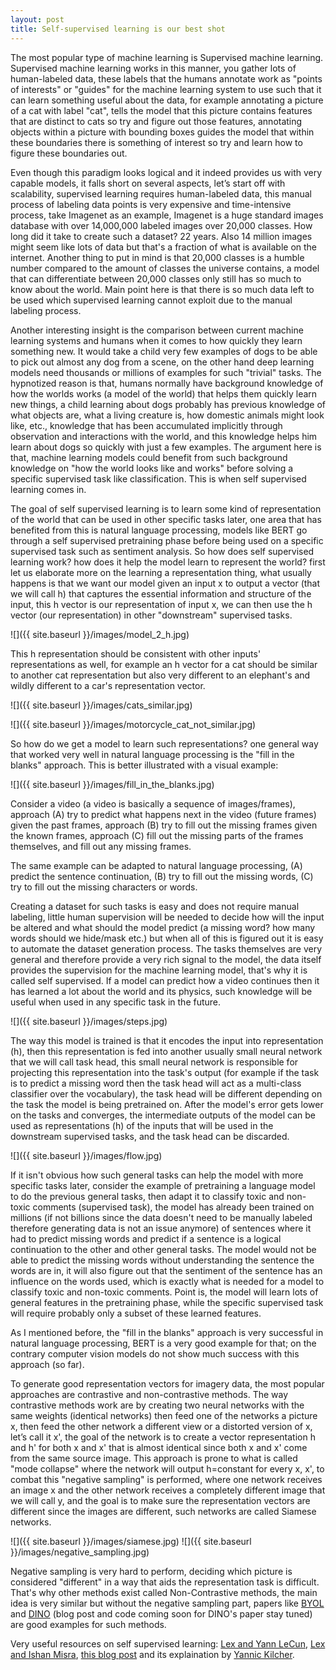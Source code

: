 ```yaml
---
layout: post
title: Self-supervised learning is our best shot
---
```

The most popular type of machine learning is Supervised machine learning. Supervised machine learning works in this manner, you gather lots of human-labeled data, these labels that the humans annotate work as "points of interests" or "guides" for the machine learning system to use such that it can learn something useful about the data, for example annotating a picture of a cat with label "cat", tells the model that this picture contains features that are distinct to cats so try and figure out those features, annotating objects within a picture with bounding boxes guides the model that within these boundaries there is something of interest so try and learn how to figure these boundaries out.

 Even though this paradigm looks logical and it indeed provides us with very capable models, it falls short on several aspects, let’s start off with scalability, supervised learning requires human-labeled data, this manual process of labeling data points is very expensive and time-intensive process, take Imagenet as an example, Imagenet is a huge standard images database with over 14,000,000 labeled images over 20,000 classes. How long did it take to create such a dataset? 22 years. Also 14 million images might seem like lots of data but that's a fraction of what is available on the internet. Another thing to put in mind is that 20,000 classes is a humble number compared to the amount of classes the universe contains, a model that can differentiate between 20,000 classes only still has so much to know about the world. Main point here is that there is so much data left to be used which supervised learning cannot exploit due to the manual labeling process.

Another interesting insight is the comparison between current machine learning systems and humans when it comes to how quickly they learn something new. It would take a child very few examples of dogs to be able to pick out almost any dog from a scene, on the other hand deep learning models need thousands or millions of examples for such "trivial" tasks. The hypnotized reason is that, humans normally have background knowledge of how the worlds works (a model of the world) that helps them quickly learn new things, a child learning about dogs probably has previous knowledge of what objects are, what a living creature is, how domestic animals might look like, etc., knowledge that has been accumulated implicitly through observation and interactions with the world, and this knowledge helps him learn about dogs so quickly with just a few examples. The argument here is that, machine learning models could benefit from such background knowledge on "how the world looks like and works" before solving a specific supervised task like classification. This is when self supervised learning comes in.

The goal of self supervised learning is to learn some kind of representation of the world that can be used in other specific tasks later, one area that has benefited from this is natural language processing, models like BERT go through a self supervised pretraining phase before being used on a specific supervised task such as sentiment analysis. So how does self supervised learning work? how does it help the model learn to represent the world? first let us elaborate more on the learning a representation thing, what usually happens is that we want our model given an input x to output a vector (that we will call h) that captures the essential information and structure of the input, this h vector is our representation of input x, we can then use the h vector (our representation) in other "downstream" supervised tasks.

![]({{ site.baseurl }}/images/model_2_h.jpg)

This h representation should be consistent with other inputs' representations as well, for example an h vector for a cat should be similar to another cat representation but also very different to an elephant's and wildly different to a car's representation vector.

![]({{ site.baseurl }}/images/cats_similar.jpg)

![]({{ site.baseurl }}/images/motorcycle_cat_not_similar.jpg)

So how do we get a model to learn such representations? one general way that worked very well in natural language processing is the "fill in the blanks" approach. This is better illustrated with a visual example:

![]({{ site.baseurl }}/images/fill_in_the_blanks.jpg)

Consider a video (a video is basically a sequence of images/frames), approach (A) try to predict what happens next in the video (future frames) given the past frames, approach (B) try to fill out the missing frames given the known frames, approach (C) fill out the missing parts of the frames themselves, and fill out any missing frames.

The same example can be adapted to natural language processing, (A) predict the sentence continuation, (B) try to fill out the missing words, (C) try to fill out the missing characters or words.

Creating a dataset for such tasks is easy and does not require manual labeling, little human supervision will be needed to decide how will the input be altered and what should the model predict (a missing word? how many words should we hide/mask etc.) but when all of this is figured out it is easy to automate the dataset generation process. The tasks themselves are very general and therefore provide a very rich signal to the model, the data itself provides the supervision for the machine learning model, that's why it is called self supervised. If a model can predict how a video continues then it has learned a lot about the world and its physics, such knowledge will be useful when used in any specific task in the future.

![]({{ site.baseurl }}/images/steps.jpg)

The way this model is trained is that it encodes the input into representation (h), then this representation is fed into another usually small neural network that we will call task head, this small neural network is responsible for projecting this representation into the task's output (for example if the task is to predict a missing word then the task head will act as a multi-class classifier over the vocabulary), the task head will be different depending on the task the model is being pretrained on.
After the model's error gets lower on the tasks and converges, the intermediate outputs of the model can be used as representations (h) of the inputs that will be used in the downstream supervised tasks, and the task head can be discarded.

![]({{ site.baseurl }}/images/flow.jpg)

If it isn't obvious how such general tasks can help the model with more specific tasks later, consider the example of pretraining a language model to do the previous general tasks, then adapt it to classify toxic and non-toxic comments (supervised task), the model has already been trained on millions (if not billions since the data doesn't need to be manually labeled therefore generating data is not an issue anymore) of sentences where it had to predict missing words and predict if a sentence is a logical continuation to the other and other general tasks. The model would not be able to predict the missing words without understanding the sentence the words are in, it will also figure out that the sentiment of the sentence has an influence on the words used, which is exactly what is needed for a model to classify toxic and non-toxic comments. Point is, the model will learn lots of general features in the pretraining phase, while the specific supervised task will require probably only a subset of these learned features.

As I mentioned before, the "fill in the blanks" approach is very successful in natural language processing, BERT is a very good example for that; on the contrary computer vision models do not show much success with this approach (so far).

To generate good representation vectors for imagery data, the most popular approaches are contrastive and non-contrastive methods. The way contrastive methods work are by creating two neural networks with the same weights (identical networks) then feed one of the networks a picture x, then feed the other network a different view or a distorted version of x, let’s call it x', the goal of the network is to create a vector representation h and h' for both x and x' that is almost identical since both x and x' come from the same source image. This approach is prone to what is called "mode collapse" where the network will output h=constant for every x, x', to combat this "negative sampling" is performed, where one network receives an image x and the other network receives a completely different image that we will call y, and the goal is to make sure the representation vectors are different since the images are different, such networks are called Siamese networks.

![]({{ site.baseurl }}/images/siamese.jpg)
![]({{ site.baseurl }}/images/negative_sampling.jpg)

Negative sampling is very hard to perform, deciding which picture is considered "different" in a way that aids the representation task is difficult. That's why other methods exist called Non-Contrastive methods, the main idea is very similar but without the negative sampling part, papers like [BYOL](https://arxiv.org/abs/2006.07733) and [DINO](https://arxiv.org/abs/2104.14294) (blog post and code coming soon for DINO's paper stay tuned) are good examples for such methods.


Very useful resources on self supervised learning:
[Lex and Yann LeCun](https://www.youtube.com/watch?v=JNiY0RXxFZY), [Lex and Ishan Misra](https://www.youtube.com/watch?v=mvTQwA7Q9L4), [this blog post](https://ai.facebook.com/blog/self-supervised-learning-the-dark-matter-of-intelligence/)  and its explaination by [Yannic Kilcher](https://www.youtube.com/watch?v=Ag1bw8MfHGQ).